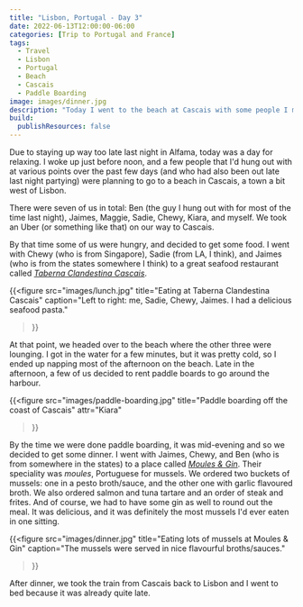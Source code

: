 ```yaml
---
title: "Lisbon, Portugal - Day 3"
date: 2022-06-13T12:00:00-06:00
categories: [Trip to Portugal and France]
tags:
  - Travel
  - Lisbon
  - Portugal
  - Beach
  - Cascais
  - Paddle Boarding
image: images/dinner.jpg
description: "Today I went to the beach at Cascais with some people I met at the hostel."
build:
  publishResources: false
---
```


Due to staying up way too late last night in Alfama, today was a day for
relaxing. I woke up just before noon, and a few people that I'd hung out with at
various points over the past few days (and who had also been out late last night
partying) were planning to go to a beach in Cascais, a town a bit west of
Lisbon.

There were seven of us in total: Ben (the guy I hung out with for most of the
time last night), Jaimes, Maggie, Sadie, Chewy, Kiara, and myself. We took an
Uber (or something like that) on our way to Cascais.

By that time some of us were hungry, and decided to get some food. I went with
Chewy (who is from Singapore), Sadie (from LA, I think), and Jaimes (who is from
the states somewhere I think) to a great seafood restaurant called [_Taberna
Clandestina Cascais_](https://g.page/tabernaclandestinacascais).

{{<figure
  src="images/lunch.jpg"
  title="Eating at Taberna Clandestina Cascais"
  caption="Left to right: me, Sadie, Chewy, Jaimes. I had a delicious seafood pasta."
>}}

At that point, we headed over to the beach where the other three were lounging.
I got in the water for a few minutes, but it was pretty cold, so I ended up
napping most of the afternoon on the beach. Late in the afternoon, a few of us
decided to rent paddle boards to go around the harbour.

{{<figure
  src="images/paddle-boarding.jpg"
  title="Paddle boarding off the coast of Cascais"
  attr="Kiara"
>}}

By the time we were done paddle boarding, it was mid-evening and so we decided
to get some dinner. I went with Jaimes, Chewy, and Ben (who is from somewhere in
the states) to a place called [_Moules &
Gin_](https://goo.gl/maps/7jjrpmFtYN2razNo7). Their speciality was _moules_,
Portuguese for mussels. We ordered two buckets of mussels: one in a pesto
broth/sauce, and the other one with garlic flavoured broth. We also ordered
salmon and tuna tartare and an order of steak and frites. And of course, we had
to have some gin as well to round out the meal. It was delicious, and it was
definitely the most mussels I'd ever eaten in one sitting.

{{<figure
  src="images/dinner.jpg"
  title="Eating lots of mussels at Moules & Gin"
  caption="The mussels were served in nice flavourful broths/sauces."
>}}

After dinner, we took the train from Cascais back to Lisbon and I went to bed
because it was already quite late.
